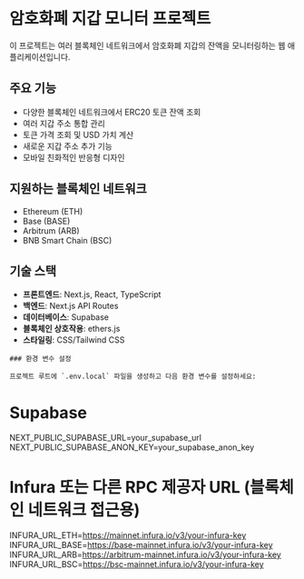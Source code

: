 
# 암호화폐 지갑 모니터 프로젝트

이 프로젝트는 여러 블록체인 네트워크에서 암호화폐 지갑의 잔액을 모니터링하는 웹 애플리케이션입니다.

## 주요 기능

- 다양한 블록체인 네트워크에서 ERC20 토큰 잔액 조회
- 여러 지갑 주소 통합 관리
- 토큰 가격 조회 및 USD 가치 계산
- 새로운 지갑 주소 추가 기능
- 모바일 친화적인 반응형 디자인

## 지원하는 블록체인 네트워크

- Ethereum (ETH)
- Base (BASE)
- Arbitrum (ARB)
- BNB Smart Chain (BSC)

## 기술 스택

- **프론트엔드**: Next.js, React, TypeScript
- **백엔드**: Next.js API Routes
- **데이터베이스**: Supabase
- **블록체인 상호작용**: ethers.js
- **스타일링**: CSS/Tailwind CSS
```
### 환경 변수 설정

프로젝트 루트에 `.env.local` 파일을 생성하고 다음 환경 변수를 설정하세요:

```
# Supabase 
NEXT_PUBLIC_SUPABASE_URL=your_supabase_url
NEXT_PUBLIC_SUPABASE_ANON_KEY=your_supabase_anon_key

# Infura 또는 다른 RPC 제공자 URL (블록체인 네트워크 접근용)
INFURA_URL_ETH=https://mainnet.infura.io/v3/your-infura-key
INFURA_URL_BASE=https://base-mainnet.infura.io/v3/your-infura-key
INFURA_URL_ARB=https://arbitrum-mainnet.infura.io/v3/your-infura-key
INFURA_URL_BSC=https://bsc-mainnet.infura.io/v3/your-infura-key

```

